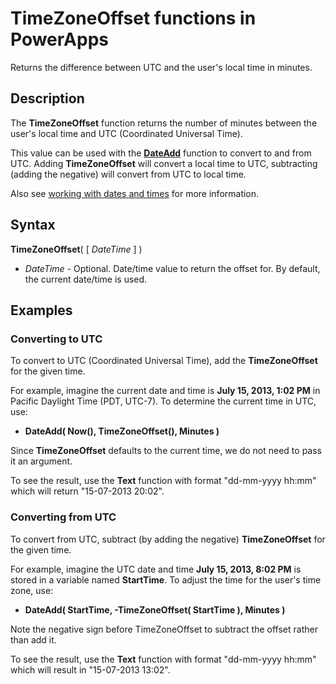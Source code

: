 <properties
	pageTitle="TimeZoneOffset function in PowerApps | Microsoft PowerApps"
	description="Reference information, including syntax and examples, for the TimeZoneOffset function in PowerApps"
	services=""
	suite="powerapps"
	documentationCenter="na"
	authors="gregli-msft"
	manager="anneta"
	editor=""
	tags=""/>

<tags
   ms.service="powerapps"
   ms.devlang="na"
   ms.topic="article"
   ms.tgt_pltfrm="na"
   ms.workload="na"
   ms.date="05/23/2017"
   ms.author="gregli"/>

# TimeZoneOffset functions in PowerApps #

Returns the difference between UTC and the user's local time in minutes.

## Description ##

The **TimeZoneOffset** function returns the number of minutes between the user's local time and UTC (Coordinated Universal Time).   

This value can be used with the [**DateAdd**](function-dateadd-datediff.md) function to convert to and from UTC. Adding **TimeZoneOffset** will convert a local time to UTC, subtracting (adding the negative) will convert from UTC to local time.

Also see [working with dates and times](../show-text-dates-times.md) for more information.

## Syntax ##

**TimeZoneOffset**( [ *DateTime* ] )

- *DateTime* - Optional.  Date/time value to return the offset for.  By default, the current date/time is used.

## Examples ##

### Converting to UTC ###

To convert to UTC (Coordinated Universal Time), add the **TimeZoneOffset** for the given time.  

For example, imagine the current date and time is **July 15, 2013, 1:02 PM** in Pacific Daylight Time (PDT, UTC-7).  To determine the current time in UTC, use:

- **DateAdd( Now(), TimeZoneOffset(), Minutes )**

Since **TimeZoneOffset** defaults to the current time, we do not need to pass it an argument.

To see the result, use the **Text** function with format "dd-mm-yyyy hh:mm" which will return "15-07-2013 20:02".

### Converting from UTC ###

To convert from UTC, subtract (by adding the negative) **TimeZoneOffset** for the given time.

For example, imagine the UTC date and time **July 15, 2013, 8:02 PM** is stored in a variable named **StartTime**.  To adjust the time for the user's time zone, use:

- **DateAdd( StartTime, -TimeZoneOffset( StartTime ), Minutes )**

Note the negative sign before TimeZoneOffset to subtract the offset rather than add it.

To see the result, use the **Text** function with format "dd-mm-yyyy hh:mm" which will result in "15-07-2013 13:02".
